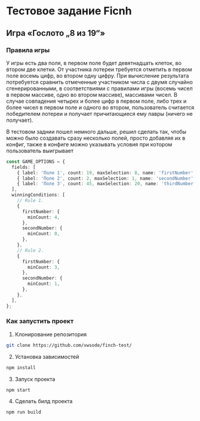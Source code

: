 # Тестовое задание Ficnh
## Игра «Гослото „8 из 19“»


### Правила игры
У игры есть два поля, в первом поле будет девятнадцать клеток, во втором две клетки. 
От участника лотереи требуется отметить в первом поле восемь цифр, во втором одну цифру. 
При вычисление результата потребуется сравнить отмеченные участником числа с двумя случайно сгенерированными, в соответствиями с правилами игры (восемь чисел в первом массиве, одно во втором массиве), массивами чисел. В случае совпадения четырех и более цифр в первом поле, либо трех и более чисел в первом поле и одного во втором, пользователь считается победителем лотереи и получает причитающиеся ему лавры (ничего не получает).

В тестовом заднии пошел немного дальше, решил сделать так, чтобы можно было создавать сразу несколько полей, просто добавляя их в конфиг, также в конфиге можно указывать условия при котором пользователь выигрывает
```ts
const GAME_OPTIONS = {
  fields: [
    { label: 'Поле 1', count: 19, maxSelection: 8, name: 'firstNumber' },
    { label: 'Поле 2', count: 2, maxSelection: 1, name: 'secondNumber' },
    { label: 'Поле 3', count: 45, maxSelection: 20, name: 'thirdNumber' },
  ],
  winningConditions: [
    // Rule 1.
    {
      firstNumber: {
        minCount: 4,
      },
      secondNumber: {
        minCount: 0,
      },
    },
    // Rule 2.
    {
      firstNumber: {
        minCount: 3,
      },
      secondNumber: {
        minCount: 1,
      },
    },
  ],
};
```

### Как запустить проект
1. Клонирование репозитория
```bash
git clone https://github.com/vwsode/finch-test/
```
2. Установка зависимостей
```bash
npm install
```

3. Запуск проекта
```bash
npm start
```

4. Сделать билд проекта
```bash
npm run build
```
